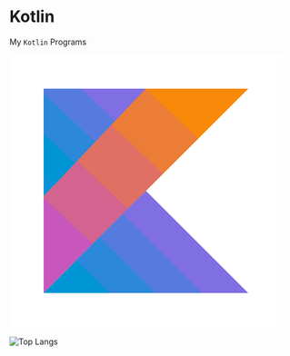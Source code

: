 # Kotlin

My `Kotlin` Programs

<img src="kotlin.png">

![Top Langs](https://github-readme-stats.vercel.app/api/top-langs/?username=durgeshm01722&hide=javascript,css,scss,python,html&theme=tokyonight)<br>
